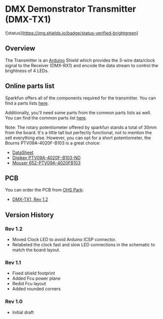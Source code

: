 # DMX Demonstrator Transmitter (DMX-TX1)

![status](https://img.shields.io/badge/status-verified-brightgreen]

## Overview

The Transmitter is an [Arduino](https://www.arduino.cc/) Shield which provides the 3-wire data/clock signal to the Receiver (DMX-RX1) and encode the data stream to control the brightness of 4 LEDs.

## Online parts list

Sparkfun offers all of the components required for the transmitter. You can find a parts lists [here](https://www.sparkfun.com/wish_lists/160541).

Additionally, you'll need some parts from the common parts lists as well. You can find the common parts list [here](https://www.sparkfun.com/wish_lists/160406).

Note: The rotary potentiometer offered by sparkfun stands a total of 30mm from the board. It's a little tall but perfectly functional, not to mention the sell everything else. However, you can opt for a short potentiometer, the Bourns PTV09A-4020F-B103 is a great choice:

- [DataSheet](https://www.bourns.com/docs/Product-Datasheets/PTV09.pdf)
- [Digikey PTV09A-4020F-B103-ND](https://www.digikey.com/products/en?keywords=PTV09A-4020F-B103)
- [Mouser 652-PTV09A-4020FB103](https://www.mouser.com/ProductDetail/Bourns/PTV09A-4020F-B103?qs=Qzws7J6gxqx9VaKCiVoniw%3D%3D)

## PCB

You can order the PCB from [OHS Park](https://oshpark.com/):

- [DMX-TX1, Rev 1.2](https://oshpark.com/shared_projects/O0oApXTk)

## Version History

### Rev 1.2

- Moved Clock LED to avoid Arduino ICSP connector.
- Relabeled the clock fast and slow LED connections in the
  schematic to match the board layout.

### Rev 1.1

- Fixed shield footprint
- Added Fcu power plane
- Redid Fcu layout
- Added rounded corners

### Rev 1.0

- Initial draft
